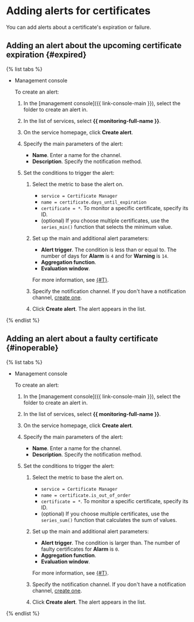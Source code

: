 # Adding alerts for certificates

You can add alerts about a certificate's expiration or failure.

## Adding an alert about the upcoming certificate expiration {#expired}

{% list tabs %}

- Management console

    To create an alert:

    1. In the [management console]({{ link-console-main }}), select the folder to create an alert in.

    1. In the list of services, select **{{ monitoring-full-name }}**.

    1. On the service homepage, click **Create alert**.

    1. Specify the main parameters of the alert:
        - **Name**. Enter a name for the channel.
        - **Description**. Specify the notification method.

    1. Set the conditions to trigger the alert:

        1. Select the metric to base the alert on.
            - `service = Certificate Manager`
            - `name = certificate.days_until_expiration`
            - `certificate = *`. To monitor a specific certificate, specify its ID.
            - (optional) If you choose multiple certificates, use the `series_min()` function that selects the minimum value.

        1. Set up the main and additional alert parameters:
            - **Alert trigger**. The condition is less than or equal to. The number of days for **Alarm** is `4` and for **Warning** is `14`.
            - **Aggregation function**.
            - **Evaluation window**.

            For more information, see [{#T}](../../monitoring/concepts/alerting.md#alert-parameters).

        1. Specify the notification channel. If you don't have a notification channel, [create one](../../monitoring/operations/alert/create-channel.md).

        1. Click **Create alert**. The alert appears in the list.

{% endlist %}

## Adding an alert about a faulty certificate {#inoperable}

{% list tabs %}

- Management console

    To create an alert:

    1. In the [management console]({{ link-console-main }}), select the folder to create an alert in.

    1. In the list of services, select **{{ monitoring-full-name }}**.

    1. On the service homepage, click **Create alert**.

    1. Specify the main parameters of the alert:
        - **Name**. Enter a name for the channel.
        - **Description**. Specify the notification method.

    1. Set the conditions to trigger the alert:

        1. Select the metric to base the alert on.
            - `service = Certificate Manager`
            - `name = certificate.is_out_of_order`
            - `certificate = *`. To monitor a specific certificate, specify its ID.
            - (optional) If you choose multiple certificates, use the `series_sum()` function that calculates the sum of values.

        1. Set up the main and additional alert parameters:
            - **Alert trigger**. The condition is larger than. The number of faulty certificates for **Alarm** is `0`.
            - **Aggregation function**.
            - **Evaluation window**.

            For more information, see [{#T}](../../monitoring/concepts/alerting.md#alert-parameters).

        1. Specify the notification channel. If you don't have a notification channel, [create one](../../monitoring/operations/alert/create-channel.md).

        1. Click **Create alert**. The alert appears in the list.

{% endlist %}

